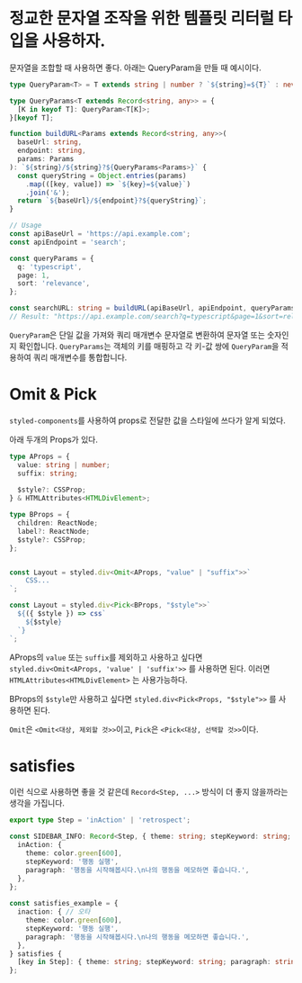 # 정교한 문자열 조작을 위한 템플릿 리터럴 타입을 사용하자.

문자열을 조합할 때 사용하면 좋다. 아래는 QueryParam을 만들 때 예시이다.


```ts
type QueryParam<T> = T extends string | number ? `${string}=${T}` : never;

type QueryParams<T extends Record<string, any>> = {
  [K in keyof T]: QueryParam<T[K]>;
}[keyof T];

function buildURL<Params extends Record<string, any>>(
  baseUrl: string,
  endpoint: string,
  params: Params
): `${string}/${string}?${QueryParams<Params>}` {
  const queryString = Object.entries(params)
    .map(([key, value]) => `${key}=${value}`)
    .join('&');
  return `${baseUrl}/${endpoint}?${queryString}`;
}

// Usage
const apiBaseUrl = 'https://api.example.com';
const apiEndpoint = 'search';

const queryParams = {
  q: 'typescript',
  page: 1,
  sort: 'relevance',
};

const searchURL: string = buildURL(apiBaseUrl, apiEndpoint, queryParams);
// Result: "https://api.example.com/search?q=typescript&page=1&sort=relevance"

```

`QueryParam`은 단일 값을 가져와 쿼리 매개변수 문자열로 변환하여 문자열 또는 숫자인지 확인합니다. 
`QueryParams`는 객체의 키를 매핑하고 각 키-값 쌍에 `QueryParam`을 적용하여 쿼리 매개변수를 통합합니다.


# Omit & Pick

`styled-components`를 사용하여 props로 전달한 값을 스타일에 쓰다가 알게 되었다.

아래 두개의 Props가 있다.

```ts
type AProps = {  
  value: string | number;  
  suffix: string;  
  
  $style?: CSSProp;  
} & HTMLAttributes<HTMLDivElement>;

type BProps = {  
  children: ReactNode;  
  label?: ReactNode;  
  $style?: CSSProp;  
};


const Layout = styled.div<Omit<AProps, "value" | "suffix">>`  
	CSS...
`;

const Layout = styled.div<Pick<BProps, "$style">>`  
  ${({ $style }) => css`  
    ${$style}  
  `}  
`;

```

AProps의 `value` 또는 `suffix`를 제외하고 사용하고 싶다면 `styled.div<Omit<AProps, 'value' | 'suffix'>>` 를 사용하면 된다. 이러면 `HTMLAttributes<HTMLDivElement>` 는 사용가능하다.

BProps의 `$style`만 사용하고 싶다면 `styled.div<Pick<Props, "$style">>` 를 사용하면 된다.

`Omit`은 `<Omit<대상, 제외할 것>>`이고, `Pick`은 `<Pick<대상, 선택할 것>>`이다.

# satisfies 

이런 식으로 사용하면 좋을 것 같은데 `Record<Step, ...>` 방식이 더 좋지 않을까라는 생각을 가집니다.

```ts
export type Step = 'inAction' | 'retrospect';

const SIDEBAR_INFO: Record<Step, { theme: string; stepKeyword: string; paragraph: string }> = {  
  inAction: {  
    theme: color.green[600],  
    stepKeyword: '행동 실행',  
    paragraph: '행동을 시작해봅시다.\n나의 행동을 메모하면 좋습니다.',  
  },    
};  
  
const satisfies_example = {  
  inaction: { // 오타  
    theme: color.green[600],  
    stepKeyword: '행동 실행',  
    paragraph: '행동을 시작해봅시다.\n나의 행동을 메모하면 좋습니다.',  
  },  
} satisfies {  
  [key in Step]: { theme: string; stepKeyword: string; paragraph: string };  
};
```

